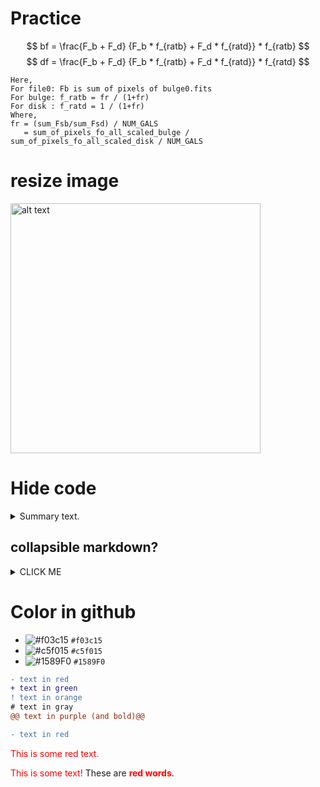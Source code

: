 # Practice
$$
bf = \frac{F_b + F_d} {F_b * f_{ratb} + F_d * f_{ratd}} * f_{ratb}
$$
$$
df = \frac{F_b + F_d} {F_b * f_{ratb} + F_d * f_{ratd}} * f_{ratd} 
$$
```
Here,
For file0: Fb is sum of pixels of bulge0.fits
For bulge: f_ratb = fr / (1+fr)
For disk : f_ratd = 1 / (1+fr)
Where,
fr = (sum_Fsb/sum_Fsd) / NUM_GALS
   = sum_of_pixels_fo_all_scaled_bulge / sum_of_pixels_fo_all_scaled_disk / NUM_GALS
```

# resize image
<img src="https://github.com/bhishanpdl/Tutorials_and_Lessons/blob/master/Tutorial_PySpark/images/pandas_vs_pyspark/multiple_cond.png" alt="alt text" width="400" height="400">

# Hide code
<details>
<summary>Summary text.</summary>
<code style="white-space:nowrap;">Hello World, how is it going?</code>
</details>

## collapsible markdown?

<details><summary>CLICK ME</summary>
<p>

#### yes, even hidden code blocks!

```python
print("hello world!")
```

</p>
</details>

# Color in github
- ![#f03c15](https://via.placeholder.com/15/f03c15/000000?text=+) `#f03c15`
- ![#c5f015](https://via.placeholder.com/15/c5f015/000000?text=+) `#c5f015`
- ![#1589F0](https://via.placeholder.com/15/1589F0/000000?text=+) `#1589F0`


```diff
- text in red
+ text in green
! text in orange
# text in gray
@@ text in purple (and bold)@@
```

```diff
- text in red
```


<p style='color:red'>This is some red text.</p>
<font color="red">This is some text!</font>
These are <b style='color:red'>red words</b>.
